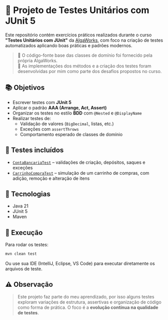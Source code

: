 # 🧪 Projeto de Testes Unitários com JUnit 5

Este repositório contém exercícios práticos realizados durante o curso **"Testes Unitários com JUnit"** da [AlgaWorks](https://algaworks.com), com foco na criação de testes automatizados aplicando boas práticas e padrões modernos.

> 🔹 O código-fonte base das classes de domínio foi fornecido pela própria AlgaWorks.  
> 🔹 As implementações dos métodos e a criação dos testes foram desenvolvidas por mim como parte dos desafios propostos no curso.

## 📚 Objetivos

- Escrever testes com **JUnit 5**
- Aplicar o padrão **AAA (Arrange, Act, Assert)**
- Organizar os testes no estilo **BDD** com `@Nested` e `@DisplayName`
- Realizar testes de:
    - Validação de valores (`BigDecimal`, listas, etc.)
    - Exceções com `assertThrows`
    - Comportamento esperado de classes de domínio

## 🧱 Testes incluídos

- [`ContaBancariaTest`](https://github.com/HB-DevJourney/TestJUnit5/blob/main/src/test/java/com/algaworks/junit/desafios/ContaBancariaTest.java) – validações de criação, depósitos, saques e exceções
- [`CarrinhoCompraTest`](https://github.com/HB-DevJourney/TestJUnit5/blob/main/src/test/java/com/algaworks/junit/desafios/CarrinhoCompraTest.java) – simulação de um carrinho de compras, com adição, remoção e alteração de itens

## 🧪 Tecnologias

- Java 21
- JUnit 5
- Maven

## 🔎 Execução

Para rodar os testes:

```bash
mvn clean test
```

Ou use sua IDE (IntelliJ, Eclipse, VS Code) para executar diretamente os arquivos de teste.

## ⚠️ Observação

> Este projeto faz parte do meu aprendizado, por isso alguns testes exploram variações de estrutura, assertivas e organização de código como forma de prática. O foco é a **evolução contínua na qualidade de testes**.
